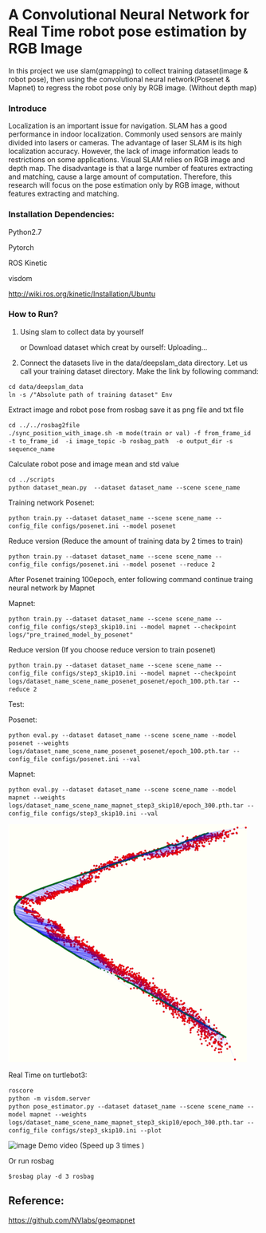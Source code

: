 # A Convolutional Neural Network for Real Time robot pose estimation by RGB Image

In this project we use slam(gmapping) to collect training dataset(image & robot pose), then using the convolutional neural network(Posenet & Mapnet) to regress the robot pose only by RGB image. (Without depth map)

### Introduce

Localization is an important issue for navigation. SLAM has a good performance in indoor localization. Commonly used sensors are mainly divided into lasers or cameras. The advantage of laser SLAM is its high localization accuracy. However, the lack of image information leads to restrictions on some applications. Visual SLAM relies on RGB image and depth map. The disadvantage is that a large number of features extracting and matching, cause a large amount of computation. Therefore, this research will focus on the pose estimation only by RGB image, without features extracting and matching.

### Installation Dependencies:

Python2.7

Pytorch

ROS Kinetic

visdom

http://wiki.ros.org/kinetic/Installation/Ubuntu


### How to Run?
1. Using slam to collect data by yourself

   or Download dataset which creat by ourself: Uploading...

2. Connect the datasets live in the data/deepslam_data directory. Let us call your training dataset directory. Make the link by following command:

```
cd data/deepslam_data
ln -s /"Absolute path of training dataset" Env
```

Extract image and robot pose from rosbag save it as png file and txt file

```
cd ../../rosbag2file
./sync_position_with_image.sh -m mode(train or val) -f from_frame_id  -t to_frame_id  -i image_topic -b rosbag_path  -o output_dir -s sequence_name
```

Calculate robot pose and image mean and std value

```
cd ../scripts
python dataset_mean.py  --dataset dataset_name --scene scene_name
```

Training network
Posenet:
```
python train.py --dataset dataset_name --scene scene_name --config_file configs/posenet.ini --model posenet
```

Reduce version (Reduce the amount of training data by 2 times to train)

```
python train.py --dataset dataset_name --scene scene_name --config_file configs/posenet.ini --model posenet --reduce 2
```

After Posenet training 100epoch, enter following command continue traing neural network by Mapnet

Mapnet:
```
python train.py --dataset dataset_name --scene scene_name --config_file configs/step3_skip10.ini --model mapnet --checkpoint logs/"pre_trained_model_by_posenet"
```

Reduce version (If you choose reduce version to train posenet)
```
python train.py --dataset dataset_name --scene scene_name --config_file configs/step3_skip10.ini --model mapnet --checkpoint logs/dataset_name_scene_name_posenet_posenet/epoch_100.pth.tar --reduce 2
```

Test:

Posenet:

```
python eval.py --dataset dataset_name --scene scene_name --model posenet --weights logs/dataset_name_scene_name_posenet_posenet/epoch_100.pth.tar --config_file configs/posenet.ini --val
```
Mapnet:

```
python eval.py --dataset dataset_name --scene scene_name --model mapnet --weights logs/dataset_name_scene_name_mapnet_step3_skip10/epoch_300.pth.tar --config_file configs/step3_skip10.ini --val
```


![image](https://github.com/m5823779/PoseEstimation/blob/master/demo/result.png)

Real Time on turtlebot3:

```
roscore
python -m visdom.server
python pose_estimator.py --dataset dataset_name --scene scene_name --model mapnet --weights logs/dataset_name_scene_name_mapnet_step3_skip10/epoch_300.pth.tar --config_file configs/step3_skip10.ini --plot
```


![image](https://github.com/m5823779/PoseEstimation/blob/master/demo/final_demo.gif)
Demo video (Speed up 3 times )

Or run rosbag

```
$rosbag play -d 3 rosbag
```

## Reference:

https://github.com/NVlabs/geomapnet

